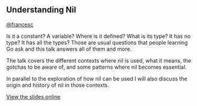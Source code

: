 ## Understanding Nil

[@francesc](https://twitter.com/francesc)

Is it a constant? A variable? Where is it defined? What is its type?
It has no type? It has all the types? Those are usual questions that
people learning Go ask and this talk answers all of them and more.

The talk covers the different contexts where nil is used, what it
means, the gotchas to be aware of, and some patterns where nil becomes
essential.

In parallel to the exploration of how nil can be used I will also
discuss the origin and history of nil in those contexts.

<script async class="speakerdeck-embed" data-id="b88490edd6e9435aa785afa713cc30e2" data-ratio="1.77777777777778" src="//speakerdeck.com/assets/embed.js"></script>

[View the slides online](https://speakerdeck.com/campoy/understanding-nil)
